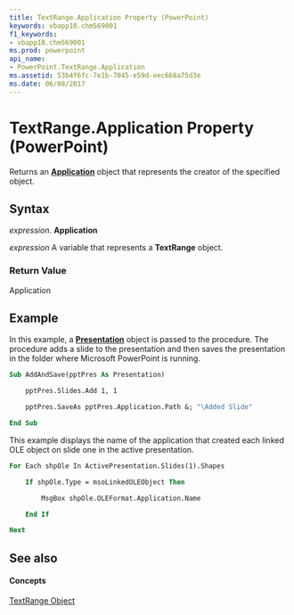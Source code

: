 ```yaml
---
title: TextRange.Application Property (PowerPoint)
keywords: vbapp10.chm569001
f1_keywords:
- vbapp10.chm569001
ms.prod: powerpoint
api_name:
- PowerPoint.TextRange.Application
ms.assetid: 53b4f6fc-7e1b-7045-e59d-eec668a75d3e
ms.date: 06/08/2017
---
```



# TextRange.Application Property (PowerPoint)

Returns an  **[Application](PowerPoint.Application.md)** object that represents the creator of the specified object.


## Syntax

 _expression_. **Application**

 _expression_ A variable that represents a **TextRange** object.


### Return Value

Application


## Example

In this example, a  **[Presentation](PowerPoint.Presentation.md)** object is passed to the procedure. The procedure adds a slide to the presentation and then saves the presentation in the folder where Microsoft PowerPoint is running.


```vb
Sub AddAndSave(pptPres As Presentation)

    pptPres.Slides.Add 1, 1

    pptPres.SaveAs pptPres.Application.Path &; "\Added Slide"

End Sub
```

This example displays the name of the application that created each linked OLE object on slide one in the active presentation.




```vb
For Each shpOle In ActivePresentation.Slides(1).Shapes

    If shpOle.Type = msoLinkedOLEObject Then

        MsgBox shpOle.OLEFormat.Application.Name

    End If

Next
```


## See also


#### Concepts


[TextRange Object](PowerPoint.TextRange.md)

